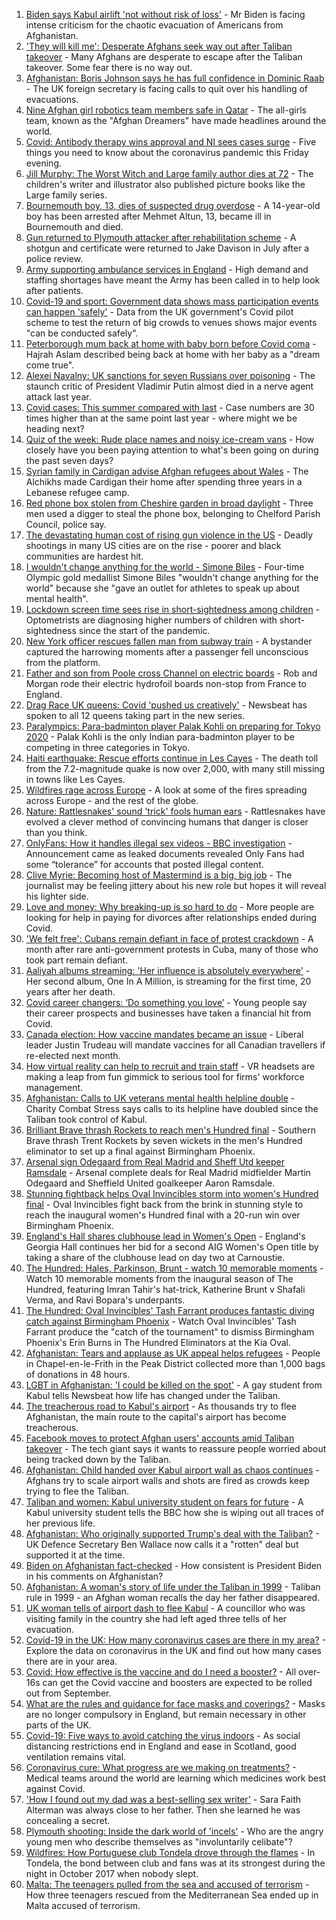 1. [Biden says Kabul airlift 'not without risk of loss'](https://www.bbc.co.uk/news/world-us-canada-58285923) - Mr Biden is facing intense criticism for the chaotic evacuation of Americans from Afghanistan.
2. ['They will kill me': Desperate Afghans seek way out after Taliban takeover](https://www.bbc.co.uk/news/world-asia-58286372) - Many Afghans are desperate to escape after the Taliban takeover. Some fear there is no way out.
3. [Afghanistan: Boris Johnson says he has full confidence in Dominic Raab](https://www.bbc.co.uk/news/uk-politics-58283588) - The UK foreign secretary is facing calls to quit over his handling of evacuations.
4. [Nine Afghan girl robotics team members safe in Qatar](https://www.bbc.co.uk/news/world-us-canada-58286398) - The all-girls team, known as the "Afghan Dreamers" have made headlines around the world.
5. [Covid: Antibody therapy wins approval and NI sees cases surge](https://www.bbc.co.uk/news/uk-58284145) - Five things you need to know about the coronavirus pandemic this Friday evening.
6. [Jill Murphy: The Worst Witch and Large family author dies at 72](https://www.bbc.co.uk/news/entertainment-arts-58283965) - The children's writer and illustrator also published picture books like the Large family series.
7. [Bournemouth boy, 13, dies of suspected drug overdose](https://www.bbc.co.uk/news/uk-england-dorset-58287803) - A 14-year-old boy has been arrested after Mehmet Altun, 13, became ill in Bournemouth and died.
8. [Gun returned to Plymouth attacker after rehabilitation scheme](https://www.bbc.co.uk/news/uk-england-devon-58282482) - A shotgun and certificate were returned to Jake Davison in July after a police review.
9. [Army supporting ambulance services in England](https://www.bbc.co.uk/news/health-58281665) - High demand and staffing shortages have meant the Army has been called in to help look after patients.
10. [Covid-19 and sport: Government data shows mass participation events can happen 'safely'](https://www.bbc.co.uk/sport/58284983) - Data from the UK government's Covid pilot scheme to test the return of big crowds to venues shows major events "can be conducted safely".
11. [Peterborough mum back at home with baby born before Covid coma](https://www.bbc.co.uk/news/uk-england-cambridgeshire-58283552) - Hajrah Aslam described being back at home with her baby as a "dream come true".
12. [Alexei Navalny: UK sanctions for seven Russians over poisoning](https://www.bbc.co.uk/news/uk-58284833) - The staunch critic of President Vladimir Putin almost died in a nerve agent attack last year.
13. [Covid cases: This summer compared with last](https://www.bbc.co.uk/news/health-58281664) - Case numbers are 30 times higher than at the same point last year - where might we be heading next?
14. [Quiz of the week: Rude place names and noisy ice-cream vans](https://www.bbc.co.uk/news/world-58255328) - How closely have you been paying attention to what's been going on during the past seven days?
15. [Syrian family in Cardigan advise Afghan refugees about Wales](https://www.bbc.co.uk/news/uk-wales-58285615) - The Alchikhs made Cardigan their home after spending three years in a Lebanese refugee camp.
16. [Red phone box stolen from Cheshire garden in broad daylight](https://www.bbc.co.uk/news/uk-england-manchester-58280733) - Three men used a digger to steal the phone box, belonging to Chelford Parish Council, police say.
17. [The devastating human cost of rising gun violence in the US](https://www.bbc.co.uk/news/world-us-canada-58207384) - Deadly shootings in many US cities are on the rise - poorer and black communities are hardest hit.
18. [I wouldn't change anything for the world - Simone Biles](https://www.bbc.co.uk/sport/av/gymnastics/58284865) - Four-time Olympic gold medallist Simone Biles "wouldn't change anything for the world" because she "gave an outlet for athletes to speak up about mental health".
19. [Lockdown screen time sees rise in short-sightedness among children](https://www.bbc.co.uk/news/health-58274916) - Optometrists are diagnosing higher numbers of children with short-sightedness since the start of the pandemic.
20. [New York officer rescues fallen man from subway train](https://www.bbc.co.uk/news/world-us-canada-58277097) - A bystander captured the harrowing moments after a passenger fell unconscious from the platform.
21. [Father and son from Poole cross Channel on electric boards](https://www.bbc.co.uk/news/uk-england-dorset-58282106) - Rob and Morgan rode their electric hydrofoil boards non-stop from France to England.
22. [Drag Race UK queens: Covid 'pushed us creatively'](https://www.bbc.co.uk/news/newsbeat-58270184) - Newsbeat has spoken to all 12 queens taking part in the new series.
23. [Paralympics: Para-badminton player Palak Kohli on preparing for Tokyo 2020](https://www.bbc.co.uk/news/world-asia-58271771) - Palak Kohli is the only Indian para-badminton player to be competing in three categories in Tokyo.
24. [Haiti earthquake: Rescue efforts continue in Les Cayes](https://www.bbc.co.uk/news/world-latin-america-58274326) - The death toll from the 7.2-magnitude quake is now over 2,000, with many still missing in towns like Les Cayes.
25. [Wildfires rage across Europe](https://www.bbc.co.uk/news/world-58257998) - A look at some of the fires spreading across Europe - and the rest of the globe.
26. [Nature: Rattlesnakes' sound 'trick' fools human ears](https://www.bbc.co.uk/news/science-environment-58270599) - Rattlesnakes have evolved a clever method of convincing humans that danger is closer than you think.
27. [OnlyFans: How it handles illegal sex videos - BBC investigation](https://www.bbc.co.uk/news/uk-58255865) - Announcement came as leaked documents revealed Only Fans had some “tolerance” for accounts that posted illegal content.
28. [Clive Myrie: Becoming host of Mastermind is a big, big job](https://www.bbc.co.uk/news/entertainment-arts-58150617) - The journalist may be feeling jittery about his new role but hopes it will reveal his lighter side.
29. [Love and money: Why breaking-up is so hard to do](https://www.bbc.co.uk/news/business-58245247) - More people are looking for help in paying for divorces after relationships ended during Covid.
30. ['We felt free': Cubans remain defiant in face of protest crackdown](https://www.bbc.co.uk/news/world-latin-america-58255555) - A month after rare anti-government protests in Cuba, many of those who took part remain defiant.
31. [Aaliyah albums streaming: 'Her influence is absolutely everywhere'](https://www.bbc.co.uk/news/newsbeat-58246480) - Her second album, One In A Million, is streaming for the first time, 20 years after her death.
32. [Covid career changers: ‘Do something you love’](https://www.bbc.co.uk/news/business-58273913) - Young people say their career prospects and businesses have taken a financial hit from Covid.
33. [Canada election: How vaccine mandates became an issue](https://www.bbc.co.uk/news/world-us-canada-58264006) - Liberal leader Justin Trudeau will mandate vaccines for all Canadian travellers if re-elected next month.
34. [How virtual reality can help to recruit and train staff](https://www.bbc.co.uk/news/business-57805093) - VR headsets are making a leap from fun gimmick to serious tool for firms' workforce management.
35. [Afghanistan: Calls to UK veterans mental health helpline double](https://www.bbc.co.uk/news/uk-politics-58271247) - Charity Combat Stress says calls to its helpline have doubled since the Taliban took control of Kabul.
36. [Brilliant Brave thrash Rockets to reach men's Hundred final](https://www.bbc.co.uk/sport/cricket/58284415) - Southern Brave thrash Trent Rockets by seven wickets in the men's Hundred eliminator to set up a final against Birmingham Phoenix.
37. [Arsenal sign Odegaard from Real Madrid and Sheff Utd keeper Ramsdale](https://www.bbc.co.uk/sport/football/58279217) - Arsenal complete deals for Real Madrid midfielder Martin Odegaard and Sheffield United goalkeeper Aaron Ramsdale.
38. [Stunning fightback helps Oval Invincibles storm into women's Hundred final](https://www.bbc.co.uk/sport/cricket/58284412) - Oval Invincibles fight back from the brink in stunning style to reach the inaugural women's Hundred final with a 20-run win over Birmingham Phoenix.
39. [England's Hall shares clubhouse lead in Women's Open](https://www.bbc.co.uk/sport/golf/58274181) - England's Georgia Hall continues her bid for a second AIG Women's Open title by taking a share of the clubhouse lead on day two at Carnoustie.
40. [The Hundred: Hales, Parkinson, Brunt - watch 10 memorable moments](https://www.bbc.co.uk/sport/av/cricket/58238657) - Watch 10 memorable moments from the inaugural season of The Hundred, featuring Imran Tahir's hat-trick, Katherine Brunt v Shafali Verma, and Ravi Bopara's underpants.
41. [The Hundred: Oval Invincibles' Tash Farrant produces fantastic diving catch against Birmingham Phoenix](https://www.bbc.co.uk/sport/av/cricket/58285155) - Watch Oval Invincibles' Tash Farrant produce the "catch of the tournament" to dismiss Birmingham Phoenix's Erin Burns in The Hundred Eliminators at the Kia Oval.
42. [Afghanistan: Tears and applause as UK appeal helps refugees](https://www.bbc.co.uk/news/uk-58281203) - People in Chapel-en-le-Frith in the Peak District collected more than 1,000 bags of donations in 48 hours.
43. [LGBT in Afghanistan: 'I could be killed on the spot'](https://www.bbc.co.uk/news/newsbeat-58271187) - A gay student from Kabul tells Newsbeat how life has changed under the Taliban.
44. [The treacherous road to Kabul's airport](https://www.bbc.co.uk/news/world-asia-58271517) - As thousands try to flee Afghanistan, the main route to the capital's airport has become treacherous.
45. [Facebook moves to protect Afghan users' accounts amid Taliban takeover](https://www.bbc.co.uk/news/technology-58277175) - The tech giant says it wants to reassure people worried about being tracked down by the Taliban.
46. [Afghanistan: Child handed over Kabul airport wall as chaos continues](https://www.bbc.co.uk/news/world-asia-58267756) - Afghans try to scale airport walls and shots are fired as crowds keep trying to flee the Taliban.
47. [Taliban and women: Kabul university student on fears for future](https://www.bbc.co.uk/news/world-asia-58270423) - A Kabul university student tells the BBC how she is wiping out all traces of her previous life.
48. [Afghanistan: Who originally supported Trump's deal with the Taliban?](https://www.bbc.co.uk/news/58271943) - UK Defence Secretary Ben Wallace now calls it a "rotten" deal but supported it at the time.
49. [Biden on Afghanistan fact-checked](https://www.bbc.co.uk/news/58243158) - How consistent is President Biden in his comments on Afghanistan?
50. [Afghanistan: A woman's story of life under the Taliban in 1999](https://www.bbc.co.uk/news/world-asia-58250780) - Taliban rule in 1999 - an Afghan woman recalls the day her father disappeared.
51. [UK woman tells of airport dash to flee Kabul](https://www.bbc.co.uk/news/uk-58266554) - A councillor who was visiting family in the country she had left aged three tells of her evacuation.
52. [Covid-19 in the UK: How many coronavirus cases are there in my area?](https://www.bbc.co.uk/news/uk-51768274) - Explore the data on coronavirus in the UK and find out how many cases there are in your area.
53. [Covid: How effective is the vaccine and do I need a booster?](https://www.bbc.co.uk/news/health-55045639) - All over-16s can get the Covid vaccine and boosters are expected to be rolled out from September.
54. [What are the rules and guidance for face masks and coverings?](https://www.bbc.co.uk/news/health-51205344) - Masks are no longer compulsory in England, but remain necessary in other parts of the UK.
55. [Covid-19: Five ways to avoid catching the virus indoors](https://www.bbc.co.uk/news/explainers-53917432) - As social distancing restrictions end in England and ease in Scotland, good ventilation remains vital.
56. [Coronavirus cure: What progress are we making on treatments?](https://www.bbc.co.uk/news/health-52354520) - Medical teams around the world are learning which medicines work best against Covid.
57. ['How I found out my dad was a best-selling sex writer'](https://www.bbc.co.uk/news/stories-58171940) - Sara Faith Alterman was always close to her father. Then she learned he was concealing a secret.
58. [Plymouth shooting: Inside the dark world of 'incels'](https://www.bbc.co.uk/news/blogs-trending-44053828) - Who are the angry young men who describe themselves as "involuntarily celibate"?
59. [Wildfires: How Portuguese club Tondela drove through the flames](https://www.bbc.co.uk/sport/football/58101546) - In Tondela, the bond between club and fans was at its strongest during the night in October 2017 when nobody slept.
60. [Malta: The teenagers pulled from the sea and accused of terrorism](https://www.bbc.co.uk/news/world-57988934) - How three teenagers rescued from the Mediterranean Sea ended up in Malta accused of terrorism.

